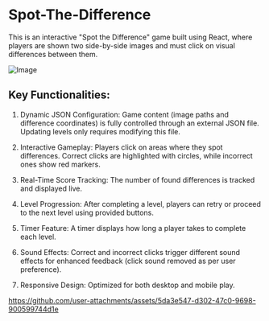 # Spot-The-Difference

This is an interactive "Spot the Difference" game built using React, where players are shown two side-by-side images and must click on visual differences between them.

![Image](https://github.com/user-attachments/assets/0d24cd27-5e33-4258-b5ba-f38eb180c044)

## Key Functionalities:
1) Dynamic JSON Configuration:
Game content (image paths and difference coordinates) is fully controlled through an external JSON file. Updating levels only requires modifying this file.

2) Interactive Gameplay:
Players click on areas where they spot differences. Correct clicks are highlighted with circles, while incorrect ones show red markers.

3) Real-Time Score Tracking:
The number of found differences is tracked and displayed live.

4) Level Progression:
After completing a level, players can retry or proceed to the next level using provided buttons.

5) Timer Feature:
A timer displays how long a player takes to complete each level.

6) Sound Effects:
Correct and incorrect clicks trigger different sound effects for enhanced feedback (click sound removed as per user preference).

7) Responsive Design:
Optimized for both desktop and mobile play.

https://github.com/user-attachments/assets/5da3e547-d302-47c0-9698-900599744d1e
